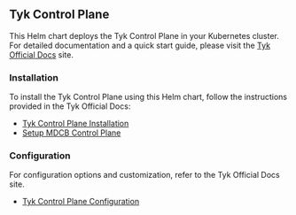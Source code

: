 ## Tyk Control Plane

This Helm chart deploys the Tyk Control Plane in your Kubernetes cluster. For detailed documentation and a quick start guide, please visit the [Tyk Official Docs](https://tyk.io/docs/product-stack/tyk-charts/overview/) site.

### Installation
To install the Tyk Control Plane using this Helm chart, follow the instructions provided in the Tyk Official Docs:
- [Tyk Control Plane Installation](https://tyk.io/docs/product-stack/tyk-charts/tyk-control-plane-chart/#tyk-control-plane-installations)
- [Setup MDCB Control Plane](https://tyk.io/docs/tyk-multi-data-centre/setup-controller-data-centre/)

### Configuration
For configuration options and customization, refer to the Tyk Official Docs site.
- [Tyk Control Plane Configuration](https://tyk.io/docs/product-stack/tyk-charts/tyk-control-plane-chart/#configuration)

